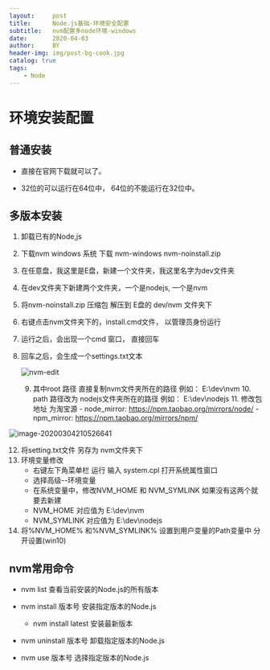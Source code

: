```yaml
---
layout:     post
title:      Node.js基础-环境安全配置
subtitle:   nvm配置多node环境-windows
date:       2020-04-03
author:     BY
header-img: img/post-bg-cook.jpg
catalog: true
tags:
    - Node
---
```

# 环境安装配置

## 普通安装

- 直接在官网下载就可以了。

- 32位的可以运行在64位中， 64位的不能运行在32位中。

  

## 多版本安装

1. 卸载已有的Node,js

2. 下载nvm  windows 系统 下载 nvm-windows  nvm-noinstall.zip

3. 在任意盘，我这里是E盘，新建一个文件夹，我这里名字为dev文件夹

4. 在dev文件夹下新建两个文件夹，一个是nodejs,  一个是nvm

5. 将nvm-noinstall.zip 压缩包 解压到 E盘的   dev/nvm 文件夹下

6. 右键点击nvm文件夹下的，install.cmd文件， 以管理员身份运行

7. 运行之后，会出现一个cmd 窗口， 直接回车

8. 回车之后，会生成一个settings.txt文本

   ![nvm-edit](https://www.xiangdeyizhang.xyz/public/Node.js基础-环境安全配置/nvm-edit.png)

   9. 其中root 路径 直接复制nvm文件夹所在的路径 例如： E:\dev\nvm
      10. path 路径改为 nodejs文件夹所在的路径 例如：  E:\dev\nodejs
      11. 修改包地址 为淘宝源 
          - node_mirror: https://npm.taobao.org/mirrors/node/
          - npm_mirror: https://npm.taobao.org/mirrors/npm/

![image-20200304210526641](C:\Users\zhanghaojie\AppData\Roaming\Typora\typora-user-images\image-20200304210526641.png)

12. 将setting.txt文件   另存为  nvm文件夹下
13. 环境变量修改
    + 右键左下角菜单栏 运行  输入 system.cpl 打开系统属性窗口
    + 选择高级--环境变量
    + 在系统变量中，修改NVM_HOME 和 NVM_SYMLINK  如果没有这两个就要去新建
    + NVM_HOME   对应值为  E:\dev\nvm
    + NVM_SYMLINK 对应值为 E:\dev\nodejs
14. 将%NVM_HOME% 和%NVM_SYMLINK% 设置到用户变量的Path变量中  分开设置(win10)

## nvm常用命令

- nvm list 查看当前安装的Node.js的所有版本

- nvm install 版本号 安装指定版本的Node.js

  + nvm install latest 安装最新版本

- nvm uninstall 版本号    卸载指定版本的Node.js

- nvm use 版本号  选择指定版本的Node.js

  

